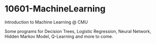 # 10601-MachineLearning
Introduction to Machine Learning @ CMU

Some programs for Decision Trees, Logistic Regression, Neural Network, Hidden Markov Model, Q-Learning and more to come.

